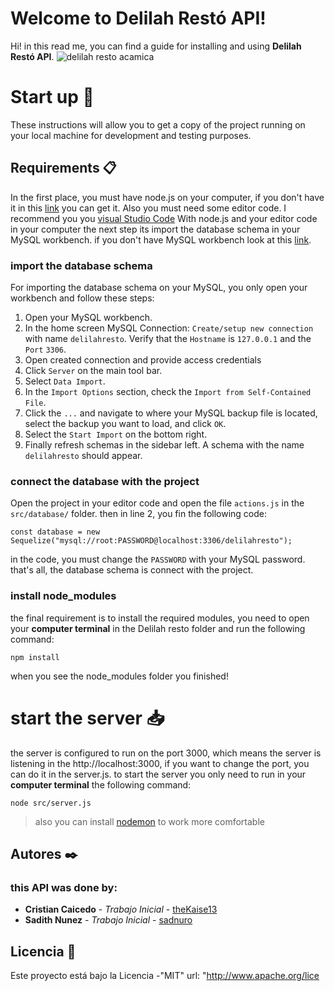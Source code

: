 # Welcome to Delilah Restó API!

Hi! in this read me, you can find a guide for installing and using **Delilah Restó API**. ![delilah resto acamica](https://s3.amazonaws.com/sc.acamica.com/dwfs-project-3.svg)


# Start up 🚀
These instructions will allow you to get a copy of the project running on your local machine for development and testing purposes.

## Requirements  📋
In the first place,  you must have node.js on your computer, if you don't have it in this [link](https://nodejs.org/en/) you can get it. Also you must need some editor code. I recommend you you [visual Studio Code](https://code.visualstudio.com/)
With node.js and your editor code in your computer the next step its import the database schema in your MySQL workbench. if you don't have MySQL workbench look at this [link](https://dev.mysql.com/downloads/file/?id=506568).

### import the database schema 
For importing the database schema on your MySQL, you only open your workbench and follow these steps:

 1. Open your MySQL workbench. 
 2. In the home screen MySQL Connection: `Create/setup new connection` with name `delilahresto`. Verify that the `Hostname` is `127.0.0.1` and the `Port` `3306`.
 3. Open created connection and provide access credentials
 4. Click `Server` on the main tool bar.
 5. Select  `Data Import`.
 6. In the `Import Options` section, check the `Import from Self-Contained File`.
 7. Click the  `...`  and navigate to where your MySQL backup file is located, select the backup you want to load, and click  `OK`.
 8. Select the `Start Import`  on the bottom right.
 9. Finally refresh schemas in the sidebar left. A schema with the name `delilahresto` should appear.

### connect the database with the project
Open the project in your editor code and open the file `actions.js` in the `src/database/` folder. then in line 2, you fin the  following code: 

    const database = new Sequelize("mysql://root:PASSWORD@localhost:3306/delilahresto");
 in the code, you must change the `PASSWORD` with your MySQL password.
 that's all, the database schema is connect with the project. 


### install node_modules
the final requirement is to install the required modules, you need to open your **computer terminal** in the Delilah resto folder and run the following command:

    npm install
  when you see the node_modules folder you finished!

# start the server :inbox_tray: 

the server is configured to run on the port 3000, which means the server is listening in the http://localhost:3000, if you want to change the port, you can do it in the server.js.
to start the server you only need to run in your **computer terminal** the following command:

    node src/server.js
> also you can install [nodemon](https://www.npmjs.com/package/nodemon) to work more comfortable

## Autores  ✒️

### this  API was done by:
-   **Cristian Caicedo**  -  _Trabajo Inicial_  -  [theKaise13](https://github.com/thekaise13)
-   **Sadith Nunez**  -  _Trabajo Inicial_ -  [sadnuro](https://github.com/Sadnuro)

## Licencia  📄

Este proyecto está bajo la Licencia  -"MIT"
url: "http://www.apache.org/lice
